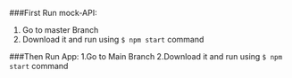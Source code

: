 ###First Run mock-API:
  1. Go to master Branch
  2. Download it and run using `$ npm start` command
  
###Then Run App:
  1.Go to Main Branch
  2.Download it and run using `$ npm start` command
